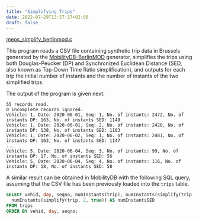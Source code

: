 ```yaml
---
title: "Simplifying Trips"
date: 2022-07-29T13:57:17+02:00
draft: false
---
```


[meos_simplify_berlinmod.c](https://github.com/MobilityDB/MobilityDB/blob/develop/meos/examples/08_meos_simplify_berlinmod.c)

This program reads a CSV file containing synthetic trip data in Brussels generated by the [MobilityDB-BerlinMOD](https://github.com/MobilityDB/MobilityDB-BerlinMOD) generator, simplifies the trips using both Douglas-Peucker (DP) and Synchronized Euclidean Distance (SED, also known as Top-Down Time Ratio simplification), and outputs for each trip the initial number of instants and the number of instants of the two simplified trips.

The output of the program is given next.
```
55 records read.
0 incomplete records ignored.
Vehicle: 1, Date: 2020-06-01, Seq: 1, No. of instants: 2472, No. of instants DP: 163, No. of instants SED: 1149
Vehicle: 1, Date: 2020-06-01, Seq: 2, No. of instants: 2420, No. of instants DP: 138, No. of instants SED: 1103
Vehicle: 1, Date: 2020-06-02, Seq: 1, No. of instants: 2481, No. of instants DP: 163, No. of instants SED: 1147
...
Vehicle: 5, Date: 2020-06-04, Seq: 3, No. of instants: 99, No. of instants DP: 17, No. of instants SED: 56
Vehicle: 5, Date: 2020-06-04, Seq: 4, No. of instants: 116, No. of instants DP: 18, No. of instants SED: 58
```

A similar result can be obtained in MobilityDB with the following SQL query, assuming that the CSV file has been previously loaded into the `trips` table.
```sql
SELECT vehid, day, seqno, numInstants(trip), numInstants(simplify(trip, 2)) AS numInstantsDP,
  numInstants(simplify(trip, 2, true)) AS numInstantsSED
FROM trips
ORDER BY vehid, day, seqno;
```
